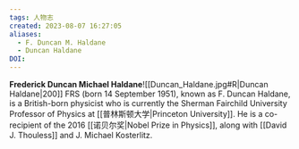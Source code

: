 ```yaml
---
tags: 人物志
created: 2023-08-07 16:27:05
aliases:
  - F. Duncan M. Haldane
  - Duncan Haldane
DOI: 
---
```

**Frederick Duncan Michael Haldane**![[Duncan_Haldane.jpg#R|Duncan Haldane|200]] FRS (born 14 September 1951), known as F. Duncan Haldane, is a British-born physicist who is currently the Sherman Fairchild University Professor of Physics at [[普林斯顿大学|Princeton University]]. He is a co-recipient of the 2016 [[诺贝尔奖|Nobel Prize in Physics]], along with [[David J. Thouless]] and J. Michael Kosterlitz.